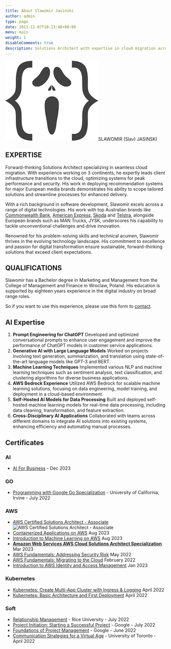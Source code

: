 ```yaml
---
title: About Slawomir Jasinski
author: admin
type: page
date: 2011-12-07T10:13:48+00:00
menu: main
weight: 1
disableComments: true
description: Solutions Architect with expertise in cloud migration across 3 continents, optimizing performance & security for peak results.
---
```

![logo](/images/2018/01/Coder-sm.png#right)SLAWOMIR (Slav) JASINSKI

## EXPERTISE  

Forward-thinking Solutions Architect specializing in seamless cloud migration. With experience working on 3 continents, he expertly leads client infrastructure transitions to the cloud, optimizing systems for peak performance and security. His work in deploying recommendation systems for major European media brands demonstrates his ability to scope tailored solutions and streamline processes for enhanced delivery.

With a rich background in software development, Slawomir excels across a range of digital technologies. His work with top Australian brands like [Commonwealth Bank](https://www.commbank.com.au/), [American Express](https://www.americanexpress.com/en-au/), [Skoda](https://www.skoda.com.au/) and [Telstra](https://www.telstra.com.au/), alongside European brands such as MAN Trucks, JYSK, underscores his capability to tackle unconventional challenges and drive innovation.

Renowned for his problem-solving skills and technical acumen, Slawomir thrives in the evolving technology landscape. His commitment to excellence and passion for digital transformation ensure sustainable, forward-thinking solutions that exceed client expectations.

## QUALIFICATIONS  
Slawomir has a Bachelor degree in Marketing and Management from the College of Management and Finance in Wroclaw, Poland. His education is supported by eighteen years experience in the digital industry on broad range roles.

So if you want to use this experience, please use this form to [contact](/contact).

## AI Expertise 

1. **Prompt Engineering for ChatGPT**
    Developed and optimized conversational prompts to enhance user engagement and improve the performance of ChatGPT models in customer service applications.
2. **Generative AI with Large Language Models**
    Worked on projects involving text generation, summarization, and translation using state-of-the-art language models like GPT-3 and BERT.
3. **Machine Learning Techniques** 
    Implemented various NLP and machine learning techniques such as sentiment analysis, text classification, and clustering algorithms for diverse business applications.
4. **AWS Bedrock Experience**
    Utilized AWS Bedrock for scalable machine learning solutions, focusing on data engineering, model training, and deployment in a cloud-based environment.
5. **Self-Hosted AI Models for Data Processing**
    Built and deployed self-hosted machine learning models for real-time data processing, including data cleaning, transformation, and feature extraction.
6. **Cross-Disciplinary AI Applications**
    Collaborated with teams across different domains to integrate AI solutions into existing systems, enhancing efficiency and automating manual processes.

## Certificates

### AI
* [AI For Business](https://www.coursera.org/account/accomplishments/specialization/PF4K9HWFS2F6) - Dec 2023

### GO
* [Programming with Google Go Specialization](https://www.coursera.org/account/accomplishments/specialization/certificate/XH7ZMSXFS779) - University of California, Irvine - July 2022

### AWS

* [AWS Certified Solutions Architect - Associate](/aws-certified-solutions-architect/)
![AWS Certified Solutions Architect - Associate](https://cdn.gex.pl/AWS-Certified-Solutions-Architect-Associate_badge@1x.png "AWS Certified Solutions Architect - Associate")
* [Containerized Applications on AWS](https://www.coursera.org/account/accomplishments/certificate/D6M64UK7A4X8)
  Aug 2023
* [Introduction to Machine Learning on AWS](https://www.coursera.org/account/accomplishments/certificate/VBS2T7LVSKUS) 
  Aug 2023
* **[Amazon Web Services AWS Cloud Solutions Architect Specialization](https://coursera.org/share/0f6de5adfa0ceb8c237a46801059c6ec)**
  Mar 2023
* [AWS Fundamentals: Addressing Security Risk](https://www.coursera.org/account/accomplishments/certificate/8WUHJMYVXNT5)
  May 2022
* [AWS Fundamentals: Migrating to the Cloud](https://www.coursera.org/account/accomplishments/certificate/EN66ELRK9GDY)
  February 2022
* [Introduction to AWS Identity and Access Management](https://www.coursera.org/account/accomplishments/certificate/UUWTD7FWS337)
  Jan 2023

### Kubernetes
* [Kubernetes: Create Multi-App Cluster with Ingress & Logging](https://www.coursera.org/account/accomplishments/certificate/9HML386FB34Q)
  April 2022
* [Kubernetes: Basic Architecture and First Deployment](https://www.coursera.org/account/accomplishments/certificate/8GT7MKUGGAUX)
  April 2022


### Soft
* [Relationship Management](https://www.coursera.org/account/accomplishments/certificate/LH9LAHTELHL8) - Rice University -
July 2022
* [Project Initiation: Starting a Successful Project](https://www.coursera.org/account/accomplishments/certificate/MDWA8M5USTPC) - Google - 
July 2022
* [Foundations of Project Management](https://www.coursera.org/account/accomplishments/certificate/MKSPKASAXQ8N) - Google -
June 2022
* [Communication Strategies for a Virtual Age](https://www.coursera.org/account/accomplishments/certificate/7HN86HDDTFXJ) - University of Toronto -
April 2022